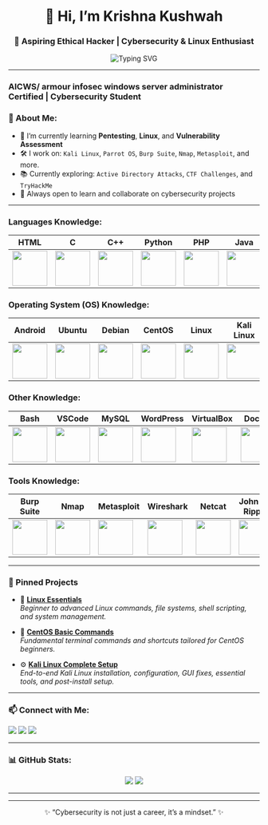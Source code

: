 
<h1 align="center">👋 Hi, I’m Krishna Kushwah</h1>
<h3 align="center">🚀 Aspiring Ethical Hacker | Cybersecurity & Linux Enthusiast</h3>

<p align="center">
  <img src="https://readme-typing-svg.demolab.com?font=Fira+Code&size=20&duration=2000&pause=1000&color=F70A82&center=true&vCenter=true&width=435&lines=HACKING+MODE+ON!;Learning+Penetration+Testing;Exploring+Linux+Security;Building+Cyber+Awareness" alt="Typing SVG" />
</p>

---
### AICWS/ armour infosec windows server administrator Certified | Cybersecurity Student
### 🔐 About Me:
- 🧠 I’m currently learning **Pentesting**, **Linux**, and **Vulnerability Assessment**
- 🛠️ I work on: `Kali Linux`, `Parrot OS`, `Burp Suite`, `Nmap`, `Metasploit`, and more.
- 📚 Currently exploring: `Active Directory Attacks`, `CTF Challenges`, and `TryHackMe`
- 🌱 Always open to learn and collaborate on cybersecurity projects

---
### Languages Knowledge:
| HTML | C | C++ | Python | PHP | Java |
|------|----|-----|--------|-----|------|
| <img src="https://github.com/nikhilpatidar01/nikhilpatidar01/blob/Master/Images/HTML.png" style="width: 70px; height: 70px; object-fit: contain;"/> | <img src="https://camo.githubusercontent.com/65598dcd8613baf19c902a37fb42c6f41af5787a9e3cb6a1a8278b6f012360d6/68747470733a2f2f74656368737461636b2d67656e657261746f722e76657263656c2e6170702f6373686172702d69636f6e2e737667" style="width: 70px; height: 70px; object-fit: contain;"/> | <img src="https://camo.githubusercontent.com/de09bba464602abc95ce76dd3b5ec1e16fe96c1d7ef69bdc31e177006a40f2e1/68747470733a2f2f74656368737461636b2d67656e657261746f722e76657263656c2e6170702f6370702d69636f6e2e737667" style="width: 70px; height: 70px; object-fit: contain;"/> | <img src="https://camo.githubusercontent.com/740b035ed7f2f9a189b337373e57b98f8c3d61d2fbbb7d7872a6563646a20abc/68747470733a2f2f74656368737461636b2d67656e657261746f722e76657263656c2e6170702f707974686f6e2d69636f6e2e737667" style="width: 70px; height: 70px; object-fit: contain;"/> | <img src="https://github.com/nikhilpatidar01/nikhilpatidar01/blob/Master/Images/PHP.png" style="width: 70px; height: 70px; object-fit: contain;"/> | <img src="https://camo.githubusercontent.com/a8c24c0c69005509721bcfa06b7818b2a732447e11f1a36c8cbda6937e533cd3/68747470733a2f2f74656368737461636b2d67656e657261746f722e76657263656c2e6170702f6a6176612d69636f6e2e737667" style="width: 70px; height: 70px; object-fit: contain;"/> |

### Operating System (OS) Knowledge:
| Android | Ubuntu | Debian | CentOS | Linux | Kali Linux |
|---------|--------|--------|--------|-------|------------|
| <img src="https://github.com/nikhilpatidar01/nikhilpatidar01/blob/Master/Images/Android.png" style="width: 70px; height: 70px; object-fit: contain;"/> | <img src="https://github.com/nikhilpatidar01/nikhilpatidar01/blob/Master/Images/Ubuntu.png" style="width: 70px; height: 70px; object-fit: contain;"/> | <img src="https://github.com/nikhilpatidar01/nikhilpatidar01/blob/Master/Images/Debian.png" style="width: 70px; height: 70px; object-fit: contain;"/> | <img src="https://github.com/nikhilpatidar01/nikhilpatidar01/blob/Master/Images/Centos.png" style="width: 70px; height: 70px; object-fit: contain;"/> | <img src="https://github.com/nikhilpatidar01/nikhilpatidar01/blob/Master/Images/LINUX.png" style="width: 70px; height: 70px; object-fit: contain;"/> | <img src="https://github.com/nikhilpatidar01/nikhilpatidar01/blob/Master/Images/KALI%20LINUX%201.png" style="width: 70px; height: 70px; object-fit: contain;"/> |

### Other Knowledge:
| Bash | VSCode | MySQL | WordPress | VirtualBox | Docker |
|------|--------|-------|-----------|------------|--------|
| <img src="https://github.com/nikhilpatidar01/nikhilpatidar01/blob/Master/Images/BASH.png" style="width: 70px; height: 70px; object-fit: contain;"/> | <img src="https://github.com/nikhilpatidar01/nikhilpatidar01/blob/Master/Images/VS_Code.png" style="width: 70px; height: 70px; object-fit: contain;"/> | <img src="https://camo.githubusercontent.com/3ed284d0ecd9fcccabf0711e2cad6bbec412e417bcfb1da25502a1ed9adbaf78/68747470733a2f2f74656368737461636b2d67656e657261746f722e76657263656c2e6170702f6d7973716c2d69636f6e2e737667" style="width: 70px; height: 70px; object-fit: contain;"/> | <img src="https://github.com/nikhilpatidar01/nikhilpatidar01/blob/Master/Images/WordPress.png" style="width: 70px; height: 70px; object-fit: contain;"/> | <img src="https://github.com/nikhilpatidar01/nikhilpatidar01/blob/Master/Images/VirtualBox.png" style="width: 70px; height: 70px; object-fit: contain;"/> | <img src="https://camo.githubusercontent.com/5d9a8b3aaadd99a6f9e997446bd9c553e131cc3e2fd2585ea0f38a452661521e/68747470733a2f2f74656368737461636b2d67656e657261746f722e76657263656c2e6170702f646f636b65722d69636f6e2e737667" style="width: 70px; height: 70px; object-fit: contain;"/> |

### Tools Knowledge:  
| Burp Suite | Nmap | Metasploit | Wireshark | Netcat | John the Ripper |  
|------------|------|------------|-----------|--------|----------------|  
| <img src="https://github.com/nikhilpatidar01/nikhilpatidar01/blob/Master/Images/Burp%20Suite.png" style="width: 70px; height: 70px; object-fit: contain;"/> | <img src="https://github.com/nikhilpatidar01/nikhilpatidar01/blob/Master/Images/Nmap.png" style="width: 70px; height: 70px; object-fit: contain;"/> | <img src="https://github.com/nikhilpatidar01/nikhilpatidar01/blob/Master/Images/Meta%20Sploit.png" style="width: 70px; height: 70px; object-fit: contain;"/> | <img src="https://github.com/nikhilpatidar01/nikhilpatidar01/blob/Master/Images/Wireshark.png" style="width: 70px; height: 70px; object-fit: contain;"/> | <img src="https://github.com/nikhilpatidar01/nikhilpatidar01/blob/Master/Images/Netcat.png" style="width: 70px; height: 70px; object-fit: contain;"/> | <img src="https://github.com/nikhilpatidar01/nikhilpatidar01/blob/Master/Images/John%20the%20Ripper.png" style="width: 70px; height: 70px; object-fit: contain;"/> |


---
### 📂 Pinned Projects

- 🐧 [**Linux Essentials**](https://github.com/krishnakushwah0310/Linux-Essentials)  
  *Beginner to advanced Linux commands, file systems, shell scripting, and system management.*

- 🔐 [**CentOS Basic Commands**](https://github.com/krishnakushwah0310/centos-basic-commands)  
  *Fundamental terminal commands and shortcuts tailored for CentOS beginners.*

- ⚙️ [**Kali Linux Complete Setup**](https://github.com/krishnakushwah0310/Kali-Linux-Complete-Setup)  
  *End-to-end Kali Linux installation, configuration, GUI fixes, essential tools, and post-install setup.*


---

### 📫 Connect with Me:
<p align="left">
  <a href="mailto:krishkush332@gmail.com"><img src="https://img.shields.io/badge/Gmail-D14836?style=for-the-badge&logo=gmail&logoColor=white"/></a>
  <a href="https://www.linkedin.com/in/krishna-kushwah-382821231/"><img src="https://img.shields.io/badge/LinkedIn-blue?style=for-the-badge&logo=linkedin&logoColor=white"/></a>
  <a href="https://medium.com/@krishkush332"><img src="https://img.shields.io/badge/Medium-black?style=for-the-badge&logo=medium&logoColor=white"/></a>
</p>

---

### 📊 GitHub Stats:
<p align="center">
  <img src="https://github-readme-stats.vercel.app/api?username=krishnakushwah0310&show_icons=true&theme=radical" />
  <img src="https://github-readme-streak-stats.herokuapp.com?user=krishnakushwah0310&theme=radical&hide_border=true" />
</p>

---

---

<p align="center">✨ “Cybersecurity is not just a career, it’s a mindset.” ✨</p>
